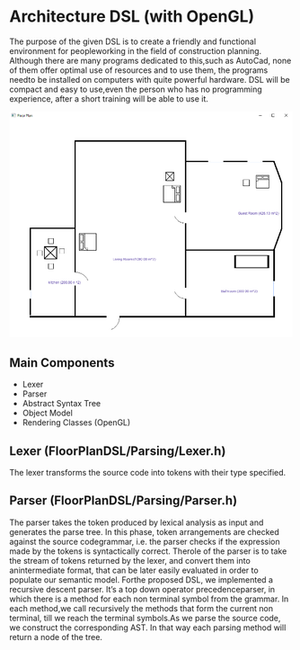 # Architecture DSL (with OpenGL)

The purpose of the given DSL is to create a friendly and functional environment for peopleworking in the field of construction planning.  Although there are many programs dedicated to this,such as AutoCad, none of them offer optimal use of resources and to use them, the programs needto be installed on computers with quite powerful hardware.  DSL will be compact and easy to use,even the person who has no programming experience, after a short training will be able to use it.

<kbd>
<img src="https://github.com/dimatrubca/FloorPlanDSL/blob/master/images/floor_plan.png" width="650">
</kbd>

## Main Components
- Lexer
- Parser
- Abstract Syntax Tree
- Object Model
- Rendering Classes (OpenGL)


## Lexer (FloorPlanDSL/Parsing/Lexer.h)
The lexer transforms the source code into tokens with their type specified.

## Parser (FloorPlanDSL/Parsing/Parser.h)
The parser takes the token produced by lexical analysis as input and generates the parse tree.  In this phase, token arrangements are checked against the source codegrammar, i.e.  the parser checks if the expression made by the tokens is syntactically correct.  Therole of the parser is to take the stream of tokens returned by the lexer, and convert them into anintermediate format, that can be later easily evaluated in order to populate our semantic model.  Forthe proposed DSL, we implemented a recursive descent parser.  It’s a top down operator precedenceparser, in which there is a method for each non terminal symbol from the grammar.  In each method,we call recursively the methods that form the current non terminal, till we reach the terminal symbols.As we parse the source code, we construct the corresponding AST. In that way each parsing method will return a node of the tree.


